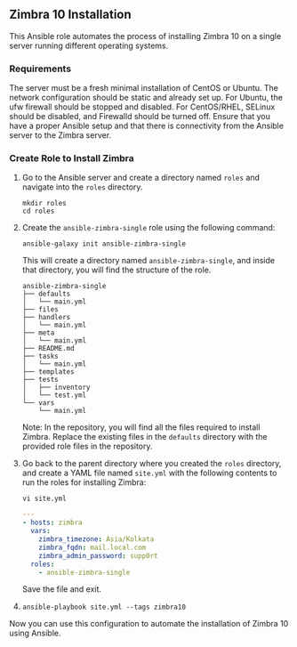 ## Zimbra 10 Installation

This Ansible role automates the process of installing Zimbra 10 on a single server running different operating systems.

### Requirements

The server must be a fresh minimal installation of CentOS or Ubuntu. The network configuration should be static and already set up. For Ubuntu, the ufw firewall should be stopped and disabled. For CentOS/RHEL, SELinux should be disabled, and Firewalld should be turned off. Ensure that you have a proper Ansible setup and that there is connectivity from the Ansible server to the Zimbra server.

### Create Role to Install Zimbra

1. Go to the Ansible server and create a directory named `roles` and navigate into the `roles` directory.

   ```shell
   mkdir roles
   cd roles
   ```

2. Create the `ansible-zimbra-single` role using the following command:

   ```shell
   ansible-galaxy init ansible-zimbra-single
   ```

   This will create a directory named `ansible-zimbra-single`, and inside that directory, you will find the structure of the role.

   ```plaintext
   ansible-zimbra-single
   ├── defaults
   │   └── main.yml
   ├── files
   ├── handlers
   │   └── main.yml
   ├── meta
   │   └── main.yml
   ├── README.md
   ├── tasks
   │   └── main.yml
   ├── templates
   ├── tests
   │   ├── inventory
   │   └── test.yml
   └── vars
       └── main.yml
   ```

   Note: In the repository, you will find all the files required to install Zimbra. Replace the existing files in the `defaults` directory with the provided role files in the repository.

3. Go back to the parent directory where you created the `roles` directory, and create a YAML file named `site.yml` with the following contents to run the roles for installing Zimbra:

   ```shell
   vi site.yml
   ```

   ```yaml
   ---
   - hosts: zimbra
     vars:
       zimbra_timezone: Asia/Kolkata
       zimbra_fqdn: mail.local.com
       zimbra_admin_password: supp0rt
     roles:
       - ansible-zimbra-single
   ```

   Save the file and exit.

4. ```shell
   ansible-playbook site.yml --tags zimbra10
   ```
Now you can use this configuration to automate the installation of Zimbra 10 using Ansible.